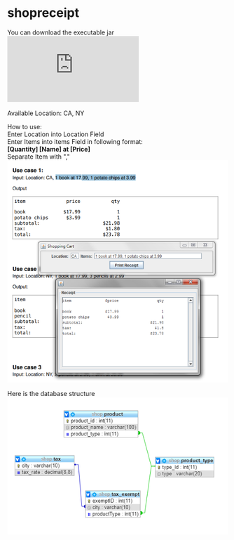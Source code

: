 # shopreceipt
You can download the executable jar **![HERE](https://github.com/fd8783/shopreceipt/blob/master/out/artifacts/shopreceipt_jar/shopreceipt.jar?raw=true)**


Available Location: CA, NY      

How to use:      
Enter Location into Location Field       
Enter Items into items Field in following format:      
**[Quantity] [Name] at [Price]**     
Separate Item with ","      
![User Guide](userGuide.PNG)

Here is the database structure 
![DBStructure](https://github.com/fd8783/shopreceipt/blob/master/dbStructure.PNG)
